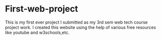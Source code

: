 # First-web-project
This is my first ever project I submitted as my 3rd sem web tech course project work.
I created this website using the help of various free resources like youtube and w3schools,etc.
